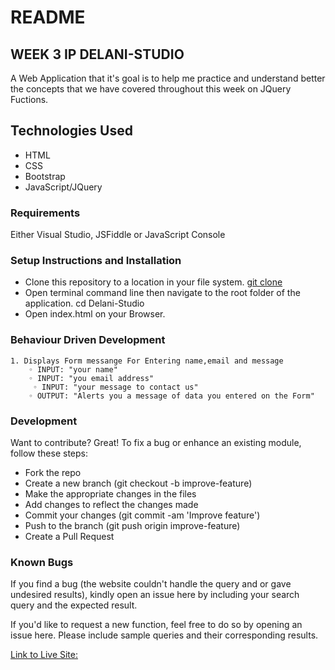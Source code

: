 # README
## WEEK 3 IP DELANI-STUDIO
A Web Application that it's goal is to help me practice and understand better the concepts that we have covered throughout this week on JQuery Fuctions.

## Technologies Used
* HTML 
* CSS
* Bootstrap
* JavaScript/JQuery

### Requirements
Either Visual Studio, JSFiddle or JavaScript Console

### Setup Instructions and Installation
* Clone this repository to a location in your file system. 
[git clone](https://github.com/sam2020-4/Delani-Studio)
* Open terminal command line then navigate to the root folder of the application. cd Delani-Studio
* Open index.html on your Browser.

### Behaviour Driven Development
    1. Displays Form messange For Entering name,email and message
        ◦ INPUT: "your name"
        ◦ INPUT: "you email address"
         ◦ INPUT: "your message to contact us"       
        ◦ OUTPUT: "Alerts you a message of data you entered on the Form"
    
### Development
Want to contribute? Great!
To fix a bug or enhance an existing module, follow these steps:
* Fork the repo
* Create a new branch (git checkout -b improve-feature)
* Make the appropriate changes in the files
* Add changes to reflect the changes made
* Commit your changes (git commit -am 'Improve feature')
* Push to the branch (git push origin improve-feature)
* Create a Pull Request
### Known Bugs
If you find a bug (the website couldn't handle the query and or gave undesired results), kindly open an issue here by including your search query and the expected result.

If you'd like to request a new function, feel free to do so by opening an issue here. Please include sample queries and their corresponding results.

[Link to Live Site:](https://sam2020-4.github.io/Delani-Studio/)